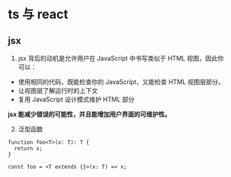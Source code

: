 # ts 与 react

## jsx

1. jsx 背后的动机是允许用户在 JavaScript 中书写类似于 HTML 视图，因此你可以：

- 使用相同的代码，既能检查你的 JavaScript，又能检查 HTML 视图层部分。
- 让视图层了解运行时的上下文
- 复用 JavaScript 设计模式维护 HTML 部分

**jsx 能减少错误的可能性，并且能增加用户界面的可维护性。**

2. 泛型函数

```tsx
function foo<T>(x: T): T {
  return x;
}

const foo = <T extends {}>(x: T) => x;
```
